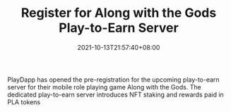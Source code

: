 ﻿---
title: "Register for Along with the Gods Play-to-Earn Server"
date: 2021-10-13T21:57:40+08:00
lastmod: 2021-10-13T16:45:40+08:00
draft: false
authors: ["Orva"]
description: "PlayDapp has opened the pre-registration for the upcoming play-to-earn server for their mobile role playing game Along with the Gods. The dedicated play-to-earn server introduces NFT staking and rewards paid in PLA tokens"
featuredImage: "register-for-along-with-the-gods-play-to-earn-server.png"
tags: ["Virtual World","Play to Earn"]
categories: ["news"]
news: ["Virtual World"]
weight: 
lightgallery: true
pinned: false
recommend: false
recommend1: false
---

PlayDapp has opened the pre-registration for the upcoming play-to-earn server for their mobile role playing game Along with the Gods. The dedicated play-to-earn server introduces NFT staking and rewards paid in PLA tokens

<!--more-->

